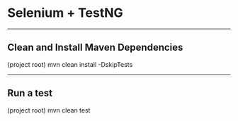 # Selenium + TestNG

------------------------------
Clean and Install Maven Dependencies
------------------------------
(project root)
mvn clean install -DskipTests

---------------------------------
Run a test 
---------------------------------
(project root)
mvn clean test


